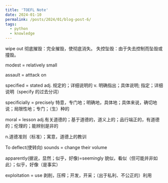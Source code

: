 ```yaml
---
title: 'TOEFL Note'
date: 2024-01-10
permalink: /posts/2024/01/blog-post-6/
tags:
  - python
  - knowledge
---
```


wipe out
彻底摧毁：完全摧毁，使彻底消失。
失控坠毁：由于失去控制而坠毁或撞毁。

modest = relatively small

assault = atttack on

specified = stated
adj. 规定的；详细说明的
v. 明确指出；具体说明; 指定；详细说明（specify 的过去分词）

specificially = precisely
特意，专门地；明确地，具体地；具体来说，确切地说；局限性地；专门；（生）种的

moral = lesson
adj.有关道德的；基于道德的，道义上的；品行端正的，有道德的；伦理的；能辨别是非的

n.道德准则（标准）；寓意，道德上的教训

To deflect(使转向) sounds = change their volume

apparently(据说，显然；似乎，好像)=seemingly 貌似，看似（但可能并非如此）；似乎，好像（是事实）

exploitation = use
剥削，压榨；开发，开采；（出于私利、不公正的）利用